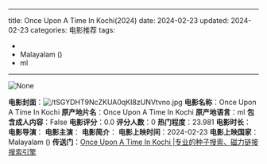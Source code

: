 
---
title: Once Upon A Time In Kochi(2024)
date: 2024-02-23
updated: 2024-02-23
categories: 电影推荐
tags:

- 
- Malayalam ()
- ml
---

<img src="https://image.tmdb.org/t/p/originalNone" alt="None" title="None">

**电影封面**：<img src="https://image.tmdb.org/t/p/w200/tSGYDHT9NcZKUA0qKI8zUNVtvno.jpg" alt="/tSGYDHT9NcZKUA0qKI8zUNVtvno.jpg" title="/tSGYDHT9NcZKUA0qKI8zUNVtvno.jpg">
**电影名称**：Once Upon A Time In Kochi
**原产地片名**：Once Upon A Time In Kochi
**原产地语言**：ml
**包含成人内容**：False
**电影评分**：0.0
**评分人数**：0
**热门程度**：23.981
**电影时长**：
**电影导演**：
**电影主演**：
**电影简介**：
**电影上映时间**：2024-02-23
**电影上映国家**：Malayalam ()
**传送门**：[Once Upon A Time In Kochi |专业的种子搜索、磁力链接搜索引擎](https://movie.amd794.com:2083/?search=Once%20Upon%20A%20Time%20In%20Kochi&ordering=&mode=match_phrase&page_size=10&page=1)


